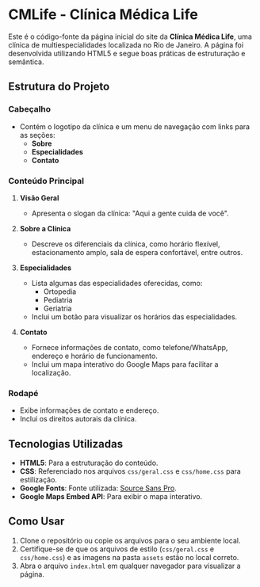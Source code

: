 # CMLife - Clínica Médica Life

Este é o código-fonte da página inicial do site da **Clínica Médica Life**, uma clínica de multiespecialidades localizada no Rio de Janeiro.
A página foi desenvolvida utilizando HTML5 e segue boas práticas de estruturação e semântica.

## Estrutura do Projeto

### Cabeçalho 
- Contém o logotipo da clínica e um menu de navegação com links para as seções:
  - **Sobre**
  - **Especialidades**
  - **Contato**

### Conteúdo Principal 
1. **Visão Geral**
   - Apresenta o slogan da clínica: "Aqui a gente cuida de você".

2. **Sobre a Clínica**
   - Descreve os diferenciais da clínica, como horário flexível, estacionamento amplo, sala de espera confortável, entre outros.

3. **Especialidades**
   - Lista algumas das especialidades oferecidas, como:
     - Ortopedia
     - Pediatria
     - Geriatria
   - Inclui um botão para visualizar os horários das especialidades.

4. **Contato**
   - Fornece informações de contato, como telefone/WhatsApp, endereço e horário de funcionamento.
   - Inclui um mapa interativo do Google Maps para facilitar a localização.

### Rodapé 
- Exibe informações de contato e endereço.
- Inclui os direitos autorais da clínica.

## Tecnologias Utilizadas
- **HTML5**: Para a estruturação do conteúdo.
- **CSS**: Referenciado nos arquivos `css/geral.css` e `css/home.css` para estilização.
- **Google Fonts**: Fonte utilizada: [Source Sans Pro](https://fonts.google.com/specimen/Source+Sans+Pro).
- **Google Maps Embed API**: Para exibir o mapa interativo.

## Como Usar
1. Clone o repositório ou copie os arquivos para o seu ambiente local.
2. Certifique-se de que os arquivos de estilo (`css/geral.css` e `css/home.css`) e as imagens na pasta `assets` estão no local correto.
3. Abra o arquivo `index.html` em qualquer navegador para visualizar a página.

